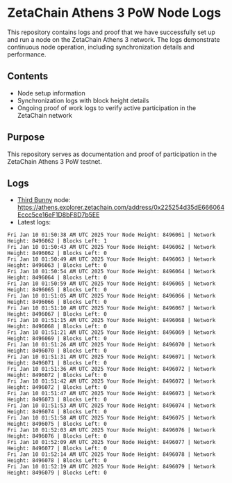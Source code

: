 # ZetaChain Athens 3 PoW Node Logs
This repository contains logs and proof that we have successfully set up and run a node on the ZetaChain Athens 3 network. The logs demonstrate continuous node operation, including synchronization details and performance.

## Contents
- Node setup information
- Synchronization logs with block height details
- Ongoing proof of work logs to verify active participation in the ZetaChain network

## Purpose
This repository serves as documentation and proof of participation in the ZetaChain Athens 3 PoW testnet.

## Logs

- [Third Bunny](https://thirdbunny.xyz/) node: https://athens.explorer.zetachain.com/address/0x225254d35dE666064Eccc5ce16eF1D8bF8D7b5EE
- Latest logs:
```
Fri Jan 10 01:50:38 AM UTC 2025 Your Node Height: 8496061 | Network Height: 8496062 | Blocks Left: 1
Fri Jan 10 01:50:43 AM UTC 2025 Your Node Height: 8496062 | Network Height: 8496062 | Blocks Left: 0
Fri Jan 10 01:50:49 AM UTC 2025 Your Node Height: 8496063 | Network Height: 8496063 | Blocks Left: 0
Fri Jan 10 01:50:54 AM UTC 2025 Your Node Height: 8496064 | Network Height: 8496064 | Blocks Left: 0
Fri Jan 10 01:50:59 AM UTC 2025 Your Node Height: 8496065 | Network Height: 8496065 | Blocks Left: 0
Fri Jan 10 01:51:05 AM UTC 2025 Your Node Height: 8496066 | Network Height: 8496066 | Blocks Left: 0
Fri Jan 10 01:51:10 AM UTC 2025 Your Node Height: 8496067 | Network Height: 8496067 | Blocks Left: 0
Fri Jan 10 01:51:15 AM UTC 2025 Your Node Height: 8496068 | Network Height: 8496068 | Blocks Left: 0
Fri Jan 10 01:51:21 AM UTC 2025 Your Node Height: 8496069 | Network Height: 8496069 | Blocks Left: 0
Fri Jan 10 01:51:26 AM UTC 2025 Your Node Height: 8496070 | Network Height: 8496070 | Blocks Left: 0
Fri Jan 10 01:51:31 AM UTC 2025 Your Node Height: 8496071 | Network Height: 8496071 | Blocks Left: 0
Fri Jan 10 01:51:36 AM UTC 2025 Your Node Height: 8496072 | Network Height: 8496072 | Blocks Left: 0
Fri Jan 10 01:51:42 AM UTC 2025 Your Node Height: 8496072 | Network Height: 8496072 | Blocks Left: 0
Fri Jan 10 01:51:47 AM UTC 2025 Your Node Height: 8496073 | Network Height: 8496073 | Blocks Left: 0
Fri Jan 10 01:51:53 AM UTC 2025 Your Node Height: 8496074 | Network Height: 8496074 | Blocks Left: 0
Fri Jan 10 01:51:58 AM UTC 2025 Your Node Height: 8496075 | Network Height: 8496075 | Blocks Left: 0
Fri Jan 10 01:52:03 AM UTC 2025 Your Node Height: 8496076 | Network Height: 8496076 | Blocks Left: 0
Fri Jan 10 01:52:09 AM UTC 2025 Your Node Height: 8496077 | Network Height: 8496077 | Blocks Left: 0
Fri Jan 10 01:52:14 AM UTC 2025 Your Node Height: 8496078 | Network Height: 8496078 | Blocks Left: 0
Fri Jan 10 01:52:19 AM UTC 2025 Your Node Height: 8496079 | Network Height: 8496079 | Blocks Left: 0
```
